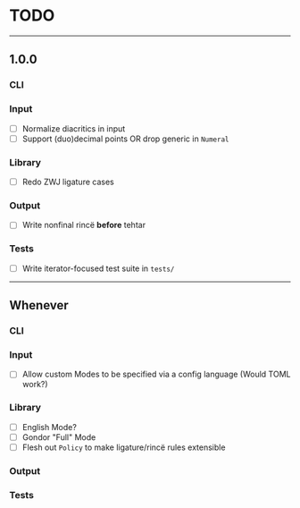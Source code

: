 # TODO

---
## 1.0.0

### CLI
### Input
- [ ] Normalize diacritics in input
- [ ] Support (duo)decimal points OR drop generic in `Numeral`
### Library
- [ ] Redo ZWJ ligature cases
### Output
- [ ] Write nonfinal rincë **before** tehtar
### Tests
- [ ] Write iterator-focused test suite in `tests/`

---
## Whenever

### CLI
### Input
- [ ] Allow custom Modes to be specified via a config language (Would TOML work?)
### Library
- [ ] English Mode?
- [ ] Gondor "Full" Mode
- [ ] Flesh out `Policy` to make ligature/rincë rules extensible
### Output
### Tests
